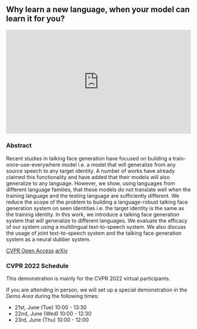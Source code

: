 
## Why learn a new language, when your model can learn it for you?

<div style="max-width: 720px;max-height: 405px;margin: auto;">
    <div style="float: none;clear: both;position: relative;padding-bottom: 56.25%;height: 0;width: 100%">
        <iframe width="720" height="405" src="https://www.youtube.com/embed/toqdD1F_ZsU" title="YouTube video player" style="position: absolute;top: 0;left: 0;width: 100%;height: 100%;" frameborder="0" allow="accelerometer; autoplay; clipboard-write; encrypted-media; gyroscope; picture-in-picture" allowfullscreen>
        </iframe>
    </div>
</div>

### Abstract

Recent studies in talking face generation have focused on building a train-once-use-everywhere model i.e. a model that will generalize from any source speech to any target identity. A number of works have already claimed this functionality and have added that their models will also generalize to any language. However, we show, using languages from different language families, that these models do not translate well when the training language and the testing language are sufficiently different. We reduce the scope of the problem to building a language-robust talking face generation system on seen identities i.e. the target identity is the same as the training identity. In this work, we introduce a talking face generation system that will generalize to different languages. We evaluate the efficacy of our system using a multilingual text-to-speech system. We also discuss the usage of joint text-to-speech system and the talking face generation system as a neural dubber system.

[CVPR Open Access](https://openaccess.thecvf.com/content/CVPR2022/html/Song_Talking_Face_Generation_With_Multilingual_TTS_CVPR_2022_paper.html) [arXiv](https://arxiv.org/abs/2205.06421)

### CVPR 2022 Schedule

This demonstration is mainly for the CVPR 2022 virtual participants.  

If you are attending in person, we will set up a special demonstration in the *Demo Area* during the following times:

- 21st, June (Tue) 10:00 - 13:30
- 22nd, June (Wed) 10:00 - 12:30
- 23rd, June (Thu) 10:00 - 12:00